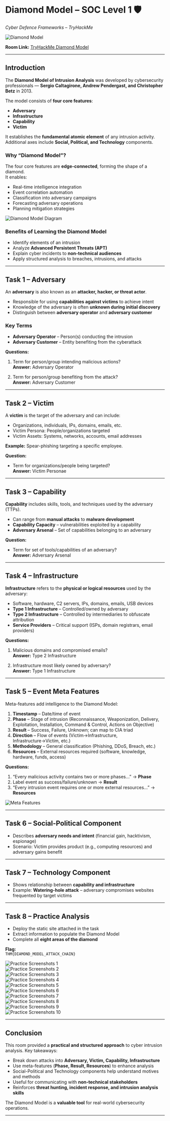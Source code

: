 # Diamond Model – SOC Level 1 🛡️
*Cyber Defence Frameworks – TryHackMe*

![Diamond Model](https://github.com/user-attachments/assets/0f82eda4-3ee6-4094-8c13-2e123f87da38)

**Room Link:** [TryHackMe Diamond Model](https://tryhackme.com/r/room/p/Petras20)

---

## Introduction

The **Diamond Model of Intrusion Analysis** was developed by cybersecurity professionals — **Sergio Caltagirone, Andrew Pendergast, and Christopher Betz** in 2013.

The model consists of **four core features**:

- **Adversary**
- **Infrastructure**
- **Capability**
- **Victim**

It establishes the **fundamental atomic element** of any intrusion activity. Additional axes include **Social, Political, and Technology** components.

### Why “Diamond Model”?

The four core features are **edge-connected**, forming the shape of a diamond.  
It enables:

- Real-time intelligence integration
- Event correlation automation
- Classification into adversary campaigns
- Forecasting adversary operations
- Planning mitigation strategies

![Diamond Model Diagram](https://github.com/user-attachments/assets/69b98f64-adfb-4611-81a1-0c0919d698d2)

### Benefits of Learning the Diamond Model

- Identify elements of an intrusion
- Analyze **Advanced Persistent Threats (APT)**
- Explain cyber incidents to **non-technical audiences**
- Apply structured analysis to breaches, intrusions, and attacks

---

## Task 1 – Adversary

An **adversary** is also known as an **attacker, hacker, or threat actor**.  

- Responsible for using **capabilities against victims** to achieve intent
- Knowledge of the adversary is often **unknown during initial discovery**
- Distinguish between **adversary operator** and **adversary customer**

### Key Terms

- **Adversary Operator** – Person(s) conducting the intrusion  
- **Adversary Customer** – Entity benefiting from the cyberattack  

**Questions:**

1. Term for person/group intending malicious actions?  
   **Answer:** Adversary Operator  

2. Term for person/group benefiting from the attack?  
   **Answer:** Adversary Customer

---

## Task 2 – Victim

A **victim** is the target of the adversary and can include:

- Organizations, individuals, IPs, domains, emails, etc.
- Victim Persona: People/organizations targeted
- Victim Assets: Systems, networks, accounts, email addresses  

**Example:** Spear-phishing targeting a specific employee.

**Question:**

- Term for organizations/people being targeted?  
  **Answer:** Victim Personae

---

## Task 3 – Capability

**Capability** includes skills, tools, and techniques used by the adversary (TTPs).  

- Can range from **manual attacks** to **malware development**
- **Capability Capacity** – vulnerabilities exploited by a capability
- **Adversary Arsenal** – Set of capabilities belonging to an adversary

**Question:**

- Term for set of tools/capabilities of an adversary?  
  **Answer:** Adversary Arsenal

---

## Task 4 – Infrastructure

**Infrastructure** refers to the **physical or logical resources** used by the adversary:

- Software, hardware, C2 servers, IPs, domains, emails, USB devices
- **Type 1 Infrastructure** – Controlled/owned by adversary
- **Type 2 Infrastructure** – Controlled by intermediaries to obfuscate attribution
- **Service Providers** – Critical support (ISPs, domain registrars, email providers)

**Questions:**

1. Malicious domains and compromised emails?  
   **Answer:** Type 2 Infrastructure  

2. Infrastructure most likely owned by adversary?  
   **Answer:** Type 1 Infrastructure

---

## Task 5 – Event Meta Features

Meta-features add intelligence to the Diamond Model:

1. **Timestamp** – Date/time of event
2. **Phase** – Stage of intrusion (Reconnaissance, Weaponization, Delivery, Exploitation, Installation, Command & Control, Actions on Objective)
3. **Result** – Success, Failure, Unknown; can map to CIA triad
4. **Direction** – Flow of events (Victim→Infrastructure, Infrastructure→Victim, etc.)
5. **Methodology** – General classification (Phishing, DDoS, Breach, etc.)
6. **Resources** – External resources required (software, knowledge, hardware, funds, access)

**Questions:**

1. “Every malicious activity contains two or more phases…” → **Phase**  
2. Label event as success/failure/unknown → **Result**  
3. “Every intrusion event requires one or more external resources…” → **Resources**

![Meta Features](https://github.com/user-attachments/assets/fe95e109-55da-4d91-965d-6bff23b3f89a)

---

## Task 6 – Social-Political Component

- Describes **adversary needs and intent** (financial gain, hacktivism, espionage)
- Scenario: Victim provides product (e.g., computing resources) and adversary gains benefit

---

## Task 7 – Technology Component

- Shows relationship between **capability and infrastructure**
- Example: **Watering-hole attack** – adversary compromises websites frequented by target victims

---

## Task 8 – Practice Analysis

- Deploy the static site attached in the task
- Extract information to populate the Diamond Model
- Complete all **eight areas of the diamond**

**Flag:**  
`THM{DIAMOND_MODEL_ATTACK_CHAIN}`

![Practice Screenshots 1](https://github.com/user-attachments/assets/dca83328-5ea7-43a1-88af-43dd27daa9d8)  
![Practice Screenshots 2](https://github.com/user-attachments/assets/f2707f30-78f9-4cce-a80f-8cc643a17a22)  
![Practice Screenshots 3](https://github.com/user-attachments/assets/94b02d26-44f4-4893-9be4-5ca6d59db2e5)  
![Practice Screenshots 4](https://github.com/user-attachments/assets/3b2984fc-ab27-44ca-8087-f31f40401740)  
![Practice Screenshots 5](https://github.com/user-attachments/assets/6c0fd640-178f-472c-ba9e-7e119a9696b1)  
![Practice Screenshots 6](https://github.com/user-attachments/assets/43e78182-07b1-4891-bcc0-85dba62ac105)  
![Practice Screenshots 7](https://github.com/user-attachments/assets/d475aa47-d2d3-4d0d-a580-6d9991dfda0f)  
![Practice Screenshots 8](https://github.com/user-attachments/assets/b7703a1f-ea2a-4b2a-adbc-f9f0063d74a2)  
![Practice Screenshots 9](https://github.com/user-attachments/assets/b3583728-d947-459b-b701-683eb0ac93af)  
![Practice Screenshots 10](https://github.com/user-attachments/assets/88332482-2dba-4e4a-9e7c-32cc6d00ab8c)

---

## Conclusion

This room provided a **practical and structured approach** to cyber intrusion analysis. Key takeaways:

- Break down attacks into **Adversary, Victim, Capability, Infrastructure**
- Use meta-features (**Phase, Result, Resources**) to enhance analysis
- Social-Political and Technology components help understand motives and methods
- Useful for communicating with **non-technical stakeholders**
- Reinforces **threat hunting, incident response, and intrusion analysis skills**

The Diamond Model is a **valuable tool** for real-world cybersecurity operations.

---









